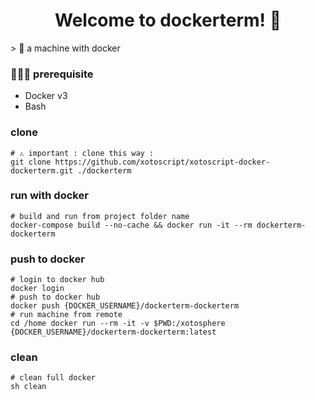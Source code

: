 <h1 align="center">Welcome to dockerterm! 👋</h1>
> 💨 a machine with docker

### 🤷🏼‍♂️ prerequisite
- Docker v3
- Bash

### clone
```shell
# ⚠️ important : clone this way :
git clone https://github.com/xotoscript/xotoscript-docker-dockerterm.git ./dockerterm
```

### run with docker
```shell
# build and run from project folder name
docker-compose build --no-cache && docker run -it --rm dockerterm-dockerterm
```

### push to docker
```shell
# login to docker hub
docker login
# push to docker hub
docker push {DOCKER_USERNAME}/dockerterm-dockerterm
# run machine from remote
cd /home docker run --rm -it -v $PWD:/xotosphere {DOCKER_USERNAME}/dockerterm-dockerterm:latest
```

### clean
```shell
# clean full docker
sh clean
```

